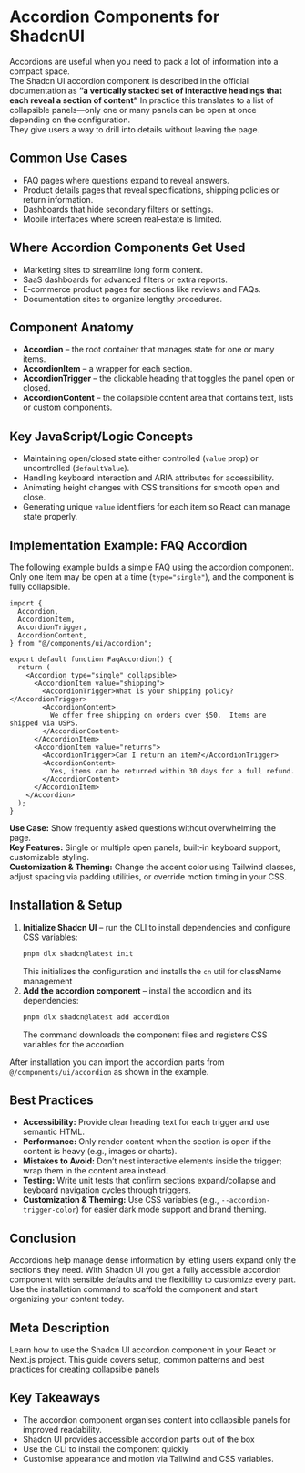 # Accordion Components for ShadcnUI

Accordions are useful when you need to pack a lot of information into a compact space.  
The Shadcn UI accordion component is described in the official documentation as **“a vertically stacked set of interactive headings that each reveal a section of content”**
In practice this translates to a list of collapsible panels—only one or many panels can be open at once depending on the configuration.  
They give users a way to drill into details without leaving the page.

## Common Use Cases

- FAQ pages where questions expand to reveal answers.  
- Product details pages that reveal specifications, shipping policies or return information.  
- Dashboards that hide secondary filters or settings.  
- Mobile interfaces where screen real‑estate is limited.

## Where Accordion Components Get Used

- Marketing sites to streamline long form content.  
- SaaS dashboards for advanced filters or extra reports.  
- E‑commerce product pages for sections like reviews and FAQs.  
- Documentation sites to organize lengthy procedures.

## Component Anatomy

- **Accordion** – the root container that manages state for one or many items.  
- **AccordionItem** – a wrapper for each section.  
- **AccordionTrigger** – the clickable heading that toggles the panel open or closed.  
- **AccordionContent** – the collapsible content area that contains text, lists or custom components.

## Key JavaScript/Logic Concepts

- Maintaining open/closed state either controlled (`value` prop) or uncontrolled (`defaultValue`).  
- Handling keyboard interaction and ARIA attributes for accessibility.  
- Animating height changes with CSS transitions for smooth open and close.  
- Generating unique `value` identifiers for each item so React can manage state properly.

## Implementation Example: FAQ Accordion

The following example builds a simple FAQ using the accordion component.  
Only one item may be open at a time (`type="single"`), and the component is fully collapsible.

```tsx
import {
  Accordion,
  AccordionItem,
  AccordionTrigger,
  AccordionContent,
} from "@/components/ui/accordion";

export default function FaqAccordion() {
  return (
    <Accordion type="single" collapsible>
      <AccordionItem value="shipping">
        <AccordionTrigger>What is your shipping policy?</AccordionTrigger>
        <AccordionContent>
          We offer free shipping on orders over $50.  Items are shipped via USPS.
        </AccordionContent>
      </AccordionItem>
      <AccordionItem value="returns">
        <AccordionTrigger>Can I return an item?</AccordionTrigger>
        <AccordionContent>
          Yes, items can be returned within 30 days for a full refund.
        </AccordionContent>
      </AccordionItem>
    </Accordion>
  );
}
```

**Use Case:** Show frequently asked questions without overwhelming the page.  
**Key Features:** Single or multiple open panels, built‑in keyboard support, customizable styling.  
**Customization & Theming:** Change the accent color using Tailwind classes, adjust spacing via padding utilities, or override motion timing in your CSS.

## Installation & Setup

1. **Initialize Shadcn UI** – run the CLI to install dependencies and configure CSS variables:  
   ```sh
   pnpm dlx shadcn@latest init
   ```  
   This initializes the configuration and installs the `cn` util for className management
2. **Add the accordion component** – install the accordion and its dependencies:  
   ```sh
   pnpm dlx shadcn@latest add accordion
   ```  
   The command downloads the component files and registers CSS variables for the accordion

After installation you can import the accordion parts from `@/components/ui/accordion` as shown in the example.

## Best Practices

- **Accessibility:** Provide clear heading text for each trigger and use semantic HTML.  
- **Performance:** Only render content when the section is open if the content is heavy (e.g., images or charts).  
- **Mistakes to Avoid:** Don’t nest interactive elements inside the trigger; wrap them in the content area instead.  
- **Testing:** Write unit tests that confirm sections expand/collapse and keyboard navigation cycles through triggers.  
- **Customization & Theming:** Use CSS variables (e.g., `--accordion-trigger-color`) for easier dark mode support and brand theming.

## Conclusion

Accordions help manage dense information by letting users expand only the sections they need.  With Shadcn UI you get a fully accessible accordion component with sensible defaults and the flexibility to customize every part.  Use the installation command to scaffold the component and start organizing your content today.

## Meta Description

Learn how to use the Shadcn UI accordion component in your React or Next.js project.  This guide covers setup, common patterns and best practices for creating collapsible panels

## Key Takeaways

- The accordion component organises content into collapsible panels for improved readability.  
- Shadcn UI provides accessible accordion parts out of the box
- Use the CLI to install the component quickly
- Customise appearance and motion via Tailwind and CSS variables.
